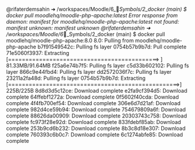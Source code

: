 @rifaterdemsahin ➜ /workspaces/Moodle/6_🔣_Symbols/2_docker (main) $ docker pull moodlehq/moodle-php-apache:latest
Error response from daemon: manifest for moodlehq/moodle-php-apache:latest not found: manifest unknown: manifest unknown
@rifaterdemsahin ➜ /workspaces/Moodle/6_🔣_Symbols/2_docker (main) $ docker pull moodlehq/moodle-php-apache:8.0
8.0: Pulling from moodlehq/moodle-php-apache
b7f91549542c: Pulling fs layer 
0754b57b9b7d: Pull complete 
71e5060f3937: Extracting [============================================>      ]  81.33MB/91.64MB
f25a6e74b7f5: Pulling fs layer 
c5d33b602102: Pulling fs layer 
866c9e44fbd4: Pulling fs layer 
dd2572036f7c: Pulling fs layer 
23211a2fa48d: Pulling fs layer 
0754b57b9b7d: Extracting [==================================================>]     225B/225B
8d8d3d5c12ce: Download complete 
e2fa9cf394d5: Download complete 
64ffebf1272a: Download complete 
0f5602f40cda: Download complete 
4f4fb700ef54: Download complete 
306e6d7d21af: Download complete 
982d4ce59b94: Download complete 
754679809a6f: Download complete 
88626da00909: Download complete 
20303743c758: Download complete 
fc973f28e92d: Download complete 
833fdebf85ab: Download complete 
253b9cd6b232: Download complete 
8b3c8d18e307: Download complete 
760393c6b0c7: Download complete 
6c1274abfe85: Download complete 




